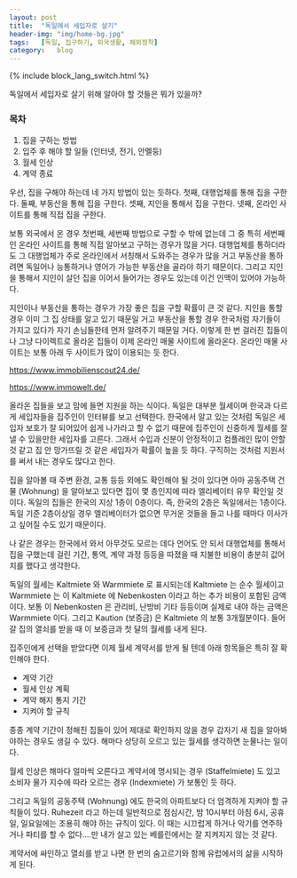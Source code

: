 ```yaml
---
layout: post
title:  "독일에서 세입자로 살기"
header-img: "img/home-bg.jpg"
tags:   [독일, 집구하기, 외국생활, 해외정착]
category:   blog
---
```

{% include block_lang_switch.html %}

독일에서 세입자로 살기 위해 알아야 할 것들은 뭐가 있을까?


### 목차
1. 집을 구하는 방법
2. 입주 후 해야 할 일들 (인터넷, 전기, 안멜둥)
3. 월세 인상
4. 계약 종료

우선, 집을 구해야 하는데 네 가지 방법이 있는 듯하다.
첫째, 대행업체를 통해 집을 구한다.
둘째, 부동산을 통해 집을 구한다.
셋째, 지인을 통해서 집을 구한다.
넷째, 온라인 사이트를 통해 직접 집을 구한다.

보통 외국에서 온 경우 첫번째, 세번째 방법으로 구할 수 밖에 없는데 그 중 특히 세번째인 온라인 사이트를 통해 직접 알아보고 구하는 경우가 많을 거다.
대행업체를 통하더라도 그 대행업체가 주로 온라인에서 서칭해서 도와주는 경우가 많을 거고 부동산을 통하려면 독일어나 능통하거나 영어가 가능한 부동산을 골라야 하기 때문이다. 그리고 지인을 통해서 지인이 살던 집을 이어서 들어가는 경우도 있는데 이건 인맥이 있어야 가능하다.

지인이나 부동산을 통하는 경우가 가장 좋은 집을 구할 확률이 큰 것 같다. 지인을 통할 경우 이미 그 집 상태를 알고 있기 때문일 거고 부동산을 통할 경우 한국처럼 자기들이 가지고 있다가 자기 손님들한테 먼저 알려주기 때문일 거다. 이렇게 한 번 걸러진 집들이나 그냥 다이렉트로 올라온 집들이 이제 온라인 매물 사이트에 올라온다. 온라인 매물 사이트는 보통 아래 두 사이트가 많이 이용되는 듯 한다.

https://www.immobilienscout24.de/

https://www.immowelt.de/

올라온 집들을 보고 맘에 들면 지원을 하는 식이다. 독일은 대부분 월세이며 한국과 다르게 세입자들을 집주인이 인터뷰를 보고 선택한다. 한국에서 알고 있는 것처럼 독일은 세입자 보호가 잘 되어있어 쉽게 나가라고 할 수 없기 때문에 집주인이 신중하게 월세를 잘 낼 수 있을만한 세입자를 고른다. 그래서 수입과 신분이 안정적이고 컴플레인 많이 안할 것 같고 집 안 망가뜨릴 것 같은 세입자가 확률이 높을 듯 하다. 구직하는 것처럼 지원서를 써서 내는 경우도 많다고 한다.

집을 알아볼 때 주변 환경, 교통 등등 외에도 확인해야 될 것이 있다면 아마 공동주택 건물 (Wohnung) 을 알아보고 있다면 집이 몇 층인지에 따라 엘리베이터 유무 확인일 것이다. 독일의 집들은 한국의 지상 1층이 0층이다. 즉, 한국의 2층은 독일에서는 1층이다. 독일 기준 2층이상일 경우 엘리베이터가 없으면 무거운 것들을 들고 나를 때마다 이사가고 싶어질 수도 있기 때문이다.

나 같은 경우는 한국에서 와서 아무것도 모르는 데다 언어도 안 되서 대행업체를 통해서 집을 구했는데 걸린 기간, 통역, 계약 과정 등등을 따졌을 때 지불한 비용이 충분히 값어치를 했다고 생각한다.

독일의 월세는 Kaltmiete 와 Warmmiete 로 표시되는데 Kaltmiete 는 순수 월세이고 Warmmiete 는 이 Kaltmiete 에 Nebenkosten 이라고 하는 추가 비용이 포함된 금액이다. 보통 이 Nebenkosten 은 관리비, 난방비 기타 등등이며 실제로 내야 하는 금액은 Warmmiete 이다. 그리고 Kaution (보증금) 은 Kaltmiete 의 보통 3개월분이다. 들어갈 집의 열쇠를 받을 때 이 보증금과 첫 달의 월세를 내게 된다.

집주인에게 선택을 받았다면 이제 월세 계약서를 받게 될 텐데 아래 항목들은 특히 잘 확인해야 한다.
- 계약 기간
- 월세 인상 계획
- 계약 해지 통지 기간
- 지켜야 할 규칙

종종 계약 기간이 정해진 집들이 있어 제대로 확인하지 않을 경우 갑자기 새 집을 알아봐야하는 경우도 생길 수 있다. 해마다 상당히 오르고 있는 월세를 생각하면 눈물나는 일이다. 

월세 인상은 해마다 얼마씩 오른다고 계약서에 명시되는 경우 (Staffelmiete) 도 있고 소비자 물가 지수에 따라 오르는 경우 (Indexmiete) 가 보통인 듯 하다. 

그리고 독일의 공동주택 (Wohnung) 에도 한국의 아파트보다 더 엄격하게 지켜야 할 규칙들이 있다. Ruhezeit 라고 하는데 일반적으로 점심시간, 밤 10시부터 아침 6시, 공휴일, 일요일에는 조용히 해야 하는 규칙이 있다. 이 때는 시끄럽게 하거나 악기를 연주하거나 파티를 할 수 없다….만 내가 살고 있는 베를린에서는 잘 지켜지지 않는 것 같다.

계약서에 싸인하고 열쇠를 받고 나면 한 번의 숨고르기와 함께 유럽에서의 삶을 시작하게 된다.